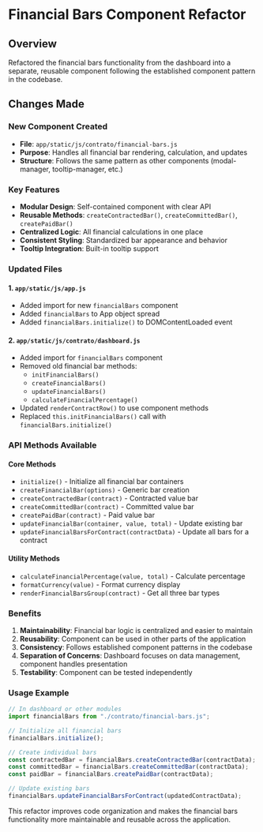 # Financial Bars Component Refactor

## Overview

Refactored the financial bars functionality from the dashboard into a separate, reusable component following the established component pattern in the codebase.

## Changes Made

### New Component Created

- **File**: `app/static/js/contrato/financial-bars.js`
- **Purpose**: Handles all financial bar rendering, calculation, and updates
- **Structure**: Follows the same pattern as other components (modal-manager, tooltip-manager, etc.)

### Key Features

- **Modular Design**: Self-contained component with clear API
- **Reusable Methods**: `createContractedBar()`, `createCommittedBar()`, `createPaidBar()`
- **Centralized Logic**: All financial calculations in one place
- **Consistent Styling**: Standardized bar appearance and behavior
- **Tooltip Integration**: Built-in tooltip support

### Updated Files

#### 1. `app/static/js/app.js`

- Added import for new `financialBars` component
- Added `financialBars` to App object spread
- Added `financialBars.initialize()` to DOMContentLoaded event

#### 2. `app/static/js/contrato/dashboard.js`

- Added import for `financialBars` component
- Removed old financial bar methods:
  - `initFinancialBars()`
  - `createFinancialBars()`
  - `updateFinancialBars()`
  - `calculateFinancialPercentage()`
- Updated `renderContractRow()` to use component methods
- Replaced `this.initFinancialBars()` call with `financialBars.initialize()`

### API Methods Available

#### Core Methods

- `initialize()` - Initialize all financial bar containers
- `createFinancialBar(options)` - Generic bar creation
- `createContractedBar(contract)` - Contracted value bar
- `createCommittedBar(contract)` - Committed value bar
- `createPaidBar(contract)` - Paid value bar
- `updateFinancialBar(container, value, total)` - Update existing bar
- `updateFinancialBarsForContract(contractData)` - Update all bars for a contract

#### Utility Methods

- `calculateFinancialPercentage(value, total)` - Calculate percentage
- `formatCurrency(value)` - Format currency display
- `renderFinancialBarsGroup(contract)` - Get all three bar types

### Benefits

1. **Maintainability**: Financial bar logic is centralized and easier to maintain
2. **Reusability**: Component can be used in other parts of the application
3. **Consistency**: Follows established component patterns in the codebase
4. **Separation of Concerns**: Dashboard focuses on data management, component handles presentation
5. **Testability**: Component can be tested independently

### Usage Example

```javascript
// In dashboard or other modules
import financialBars from "./contrato/financial-bars.js";

// Initialize all financial bars
financialBars.initialize();

// Create individual bars
const contractedBar = financialBars.createContractedBar(contractData);
const committedBar = financialBars.createCommittedBar(contractData);
const paidBar = financialBars.createPaidBar(contractData);

// Update existing bars
financialBars.updateFinancialBarsForContract(updatedContractData);
```

This refactor improves code organization and makes the financial bars functionality more maintainable and reusable across the application.

